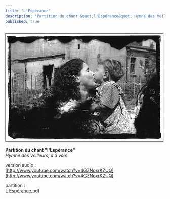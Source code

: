 ```yaml
---
title: "L'Espérance"
description: "Partition du chant &quot;l'Espérance&quot; Hymne des Veilleurs, à 3 voix cliquez sur le titre de l'article et ouvrez le lien pdf (qui apparaît en bas de page) version audio : "
published: true
---
```


![](/images/2013-05-06-ghetto-henryk-ross.jpg)

**Partition du chant "l'Espérance"**  
*Hymne des Veilleurs, à 3 voix*

version audio :  
[http://www.youtube.com/watch?v=4GZNoxrKZUQ](http://www.youtube.com/watch?v=4GZNoxrKZUQ)

partition :  
[L Espérance.pdf](/pdf/l-esperance.pdf)